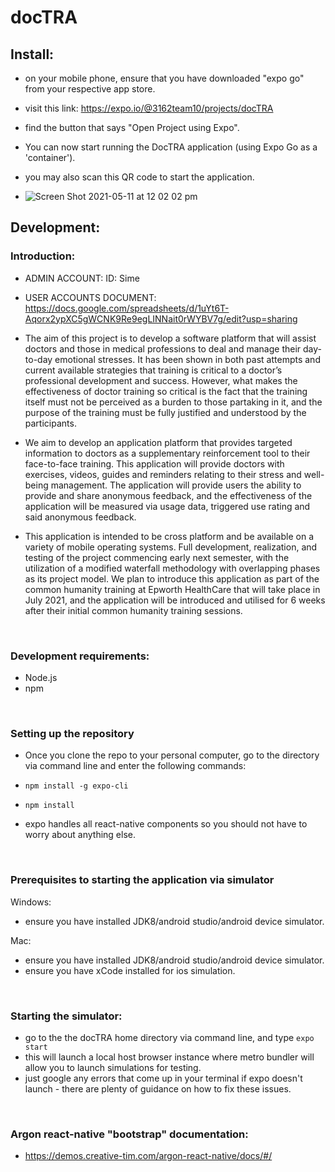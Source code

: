 
# docTRA

## Install:
- on your mobile phone, ensure that you have downloaded "expo go" from your respective app store.
- visit this link: https://expo.io/@3162team10/projects/docTRA
- find the button that says "Open Project using Expo".
- You can now start running the DocTRA application (using Expo Go as a 'container').

- you may also scan this QR code to start the application.
- ![Screen Shot 2021-05-11 at 12 02 02 pm](https://user-images.githubusercontent.com/18438921/117746977-b3e21c80-b250-11eb-90c2-73efe942042d.png)

## Development:

### Introduction:

  - ADMIN ACCOUNT: ID: Sime
  - USER ACCOUNTS DOCUMENT: https://docs.google.com/spreadsheets/d/1uYt6T-Aqorx2ypXC5gWCNK9Re9egLINNait0rWYBV7g/edit?usp=sharing

  - The aim of this project is to develop a software platform that will assist doctors and those in medical professions to deal and manage their day-to-day emotional stresses. It has been shown in both past attempts and current available strategies that training is critical to a doctor’s professional development and success. However, what makes the effectiveness of doctor training so critical is the fact that the training itself must not be perceived as a burden to those partaking in it, and the purpose of the training must be fully justified and understood by the participants.

  - We aim to develop an application platform that provides targeted information to doctors as a supplementary reinforcement tool to their face-to-face training. This application will provide doctors with exercises, videos, guides and reminders relating to their stress and well-being management. The application will provide users the ability to provide and share anonymous feedback, and the effectiveness of the application will be measured via  usage data, triggered use rating and said anonymous feedback.

  - This application is intended to be cross platform and be available on a variety of mobile operating systems. Full development, realization, and testing of the project commencing early next semester, with the utilization of a modified waterfall methodology with overlapping phases as its project model.
We plan to introduce this application as part of the common humanity training at Epworth HealthCare that will take place in July 2021, and the application will be introduced and utilised for 6 weeks after their initial common humanity training sessions.
<br>


### Development requirements:
  - Node.js
  - npm
<br>


### Setting up the repository
  - Once you clone the repo to your personal computer, go to the directory via command line and enter the following commands:
  - `npm install -g expo-cli`
  - `npm install`
 
  - expo handles all react-native components so you should not have to worry about anything else.
<br>


### Prerequisites to starting the application via simulator
Windows:
  - ensure you have installed JDK8/android studio/android device simulator.

Mac:
  - ensure you have installed JDK8/android studio/android device simulator.
  - ensure you have xCode installed for ios simulation.
<br>


### Starting the simulator:
  - go to the the docTRA home directory via command line, and type `expo start`
  - this will launch a local host browser instance where metro bundler will allow you to launch simulations for testing.
  - just google any errors that come up in your terminal if expo doesn't launch - there are plenty of guidance on how to fix these issues.
<br>

### Argon react-native "bootstrap" documentation:
- https://demos.creative-tim.com/argon-react-native/docs/#/
